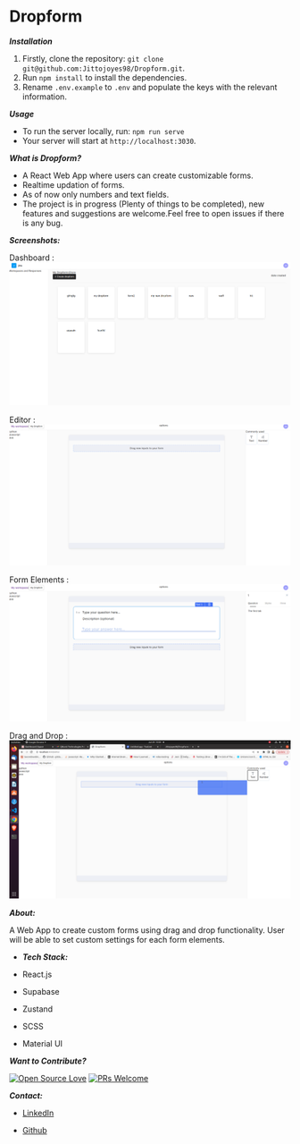 # Dropform

**_Installation_**

1. Firstly, clone the repository: `git clone git@github.com:Jittojoyes98/Dropform.git`.
2. Run `npm install` to install the dependencies.
3. Rename `.env.example` to `.env` and populate the keys with the relevant information.

**_Usage_**

- To run the server locally, run: `npm run serve`
- Your server will start at `http://localhost:3030`.

**_What is Dropform?_**

- A React Web App where users can create customizable forms.
- Realtime updation of forms.
- As of now only numbers and text fields.
- The project is in progress (Plenty of things to be completed), new features and suggestions are welcome.Feel free to open issues if there is any bug.

**_Screenshots:_**

Dashboard :
![Screenshot of the Dropform Dashboard](assets/readme/dashboard.png)

Editor :
![Screenshot of the Dropform Editor](assets/readme/editor.png)

Form Elements :
![Screenshot of the Dropform Form Elements](assets/readme/form-elements.png)

Drag and Drop :
![Screenshot of the Dropform Editor](assets/readme/DragandDrop.png)

**_About:_**

A Web App to create custom forms using drag and drop functionality. User will be able to set custom settings for each form elements.

- **_Tech Stack:_**

- React.js
- Supabase
- Zustand
- SCSS
- Material UI

**_Want to Contribute?_**

[![Open Source Love](https://badges.frapsoft.com/os/v2/open-source.svg?v=103)](https://github.com/Jittojoyes98) [![PRs Welcome](https://img.shields.io/badge/PRs-welcome-brightgreen.svg?style=flat&logo=github)](https://github.com/Jittojoyes98/Dropform/pulls)

**_Contact:_**

- [LinkedIn](https://www.linkedin.com/in/jittojoyes/)

- [Github](https://github.com/Jittojoyes98/)
